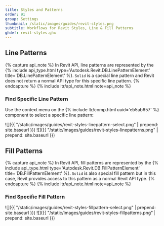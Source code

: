 ```yaml
---
title: Styles and Patterns
order: 91
group: Settings
thumbnail: /static/images/guides/revit-styles.png
subtitle: Workflows for Revit Styles, Line & Fill Patterns
ghdef: revit-styles.ghx
---
```


## Line Patterns

{% capture api_note %}
In Revit API, line patterns are represented by the {% include api_type.html type='Autodesk.Revit.DB.LinePatternElement' title='DB.LinePatternElement' %}. `Solid` is a special line pattern and Revit does not return a normal API type for this specific line pattern.
{% endcapture %}
{% include ltr/api_note.html note=api_note %}

### Find Specific Line Pattern

Use the context menu on the {% include ltr/comp.html uuid='eb5ab657' %} component to select a specific line pattern:

![]({{ "/static/images/guides/revit-styles-linepattern-select.png" | prepend: site.baseurl }})
![]({{ "/static/images/guides/revit-styles-linepatterns.png" | prepend: site.baseurl }})

## Fill Patterns

{% capture api_note %}
In Revit API, fill patterns are represented by the {% include api_type.html type='Autodesk.Revit.DB.FillPatternElement' title='DB.FillPatternElement' %}. `Solid` is also special fill pattern but in this case, Revit provides access to this pattern as a normal Revit API type.
{% endcapture %}
{% include ltr/api_note.html note=api_note %}

### Find Specific Fill Pattern

![]({{ "/static/images/guides/revit-styles-fillpattern-select.png" | prepend: site.baseurl }})
![]({{ "/static/images/guides/revit-styles-fillpatterns.png" | prepend: site.baseurl }})
